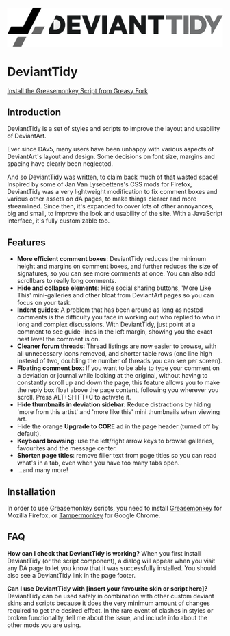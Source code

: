 [![DeviantTidy](https://raw.githubusercontent.com/BoffinbraiN/devianttidy/master/images/logotext.png)](http://www.deviantart.com/deviation/45622809)

# DeviantTidy

[Install the Greasemonkey Script from Greasy Fork](https://greasyfork.org/scripts/5681-devianttidy)

## Introduction

DeviantTidy is a set of styles and scripts to improve the layout and usability of DeviantArt.

Ever since DAv5, many users have been unhappy with various aspects of DeviantArt's layout and design.  Some decisions on font size, margins and spacing have clearly been neglected.

And so DeviantTidy was written, to claim back much of that wasted space!  Inspired by some of Jan Van Lysebettens's CSS mods for Firefox, DeviantTidy was a very lightweight modification to fix comment boxes and various other assets on dA pages, to make things clearer and more streamlined.  Since then, it's expanded to cover lots of other annoyances, big and small, to improve the look and usability of the site. With a JavaScript interface, it's fully customizable too.

## Features

- **More efficient comment boxes**: DeviantTidy reduces the minimum height and margins on comment boxes, and further reduces the size of signatures, so you can see more comments at once. You can also add scrollbars to really long comments.
- **Hide and collapse elements**: Hide social sharing buttons, 'More Like This' mini-galleries and other bloat from DeviantArt pages so you can focus on your task.
- **Indent guides**: A problem that has been around as long as nested comments is the difficulty you face in working out who replied to who in long and complex discussions. With DeviantTidy, just point at a comment to see guide-lines in the left margin, showing you the exact nest level the comment is on.
- **Cleaner forum threads**: Thread listings are now easier to browse, with all unnecessary icons removed, and shorter table rows (one line high instead of two, doubling the number of threads you can see per screen).
- **Floating comment box**: If you want to be able to type your comment on a deviation or journal while looking at the original, without having to constantly scroll up and down the page, this feature allows you to make the reply box float above the page content, following you wherever you scroll. Press ALT+SHIFT+C to activate it.
- **Hide thumbnails in deviation sidebar**: Reduce distractions by hiding 'more from this artist' and 'more like this' mini thumbnails when viewing art.
- Hide the orange **Upgrade to CORE** ad in the page header (turned off by default).
- **Keyboard browsing**: use the left/right arrow keys to browse galleries, favourites and the message center.
- **Shorten page titles**: remove filler text from page titles so you can read what's in a tab, even when you have too many tabs open.
- ...and many more!

## Installation

In order to use Greasemonkey scripts, you need to install [Greasemonkey](https://addons.mozilla.org/en-us/firefox/addon/greasemonkey/) for Mozilla Firefox, or [Tampermonkey](https://chrome.google.com/webstore/detail/tampermonkey/dhdgffkkebhmkfjojejmpbldmpobfkfo?hl=en) for Google Chrome.

## FAQ

**How can I check that DeviantTidy is working?**
When you first install DeviantTidy (or the script component), a dialog will appear when you visit any DA page to let you know that it was successfully installed. You should also see a DeviantTidy link in the page footer.

**Can I use DeviantTidy with [insert your favourite skin or script here]?**
DeviantTidy can be used safely in combination with other custom deviant skins and scripts because it does the very minimum amount of changes required to get the desired effect.  In the rare event of clashes in styles or broken functionality, tell me about the issue, and include info about the other mods you are using.
